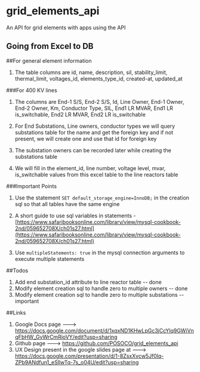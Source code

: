 # grid_elements_api
An API for grid elements with apps using the API

## Going from Excel to DB

##For general element information
1. The table columns are id, name, description, sil, stability_limit, thermal_limit, voltages_id, elements_type_id, created-at, updated_at

###For 400 KV lines

1. The columns are End-1 S/S, End-2 S/S, Id, Line Owner, End-1 Owner, End-2 Owner, Km, Conductor Type, SIL, End1 LR MVAR, End1 LR is_switchable, End2 LR MVAR, End2 LR is_switchable

2. For End Substations, Line owners, conductor types we will query substations table for the name and get the foreign key and if not present, we will create one and use that id for foreign key

3. The substation owners can be recorded later while creating the substations table

4. We will fill in the element_id, line number, voltage level, mvar, is_switchable values from this excel table to the line reactors table

###Important Points
1. Use the statement `SET default_storage_engine=InnoDB;` in the creation sql so that all tables have the same engine

2. A short guide to use sql variables in statements - [https://www.safaribooksonline.com/library/view/mysql-cookbook-2nd/059652708X/ch01s27.html](https://www.safaribooksonline.com/library/view/mysql-cookbook-2nd/059652708X/ch01s27.html)

3. Use `multipleStatements: true` in the mysql connection arguments to execute multiple statements

##Todos
1. Add end substation_id attribute to line reactor table -- done
2. Modify element creation sql to handle zero to multiple owners -- done
2. Modify element creation sql to handle zero to multiple substations -- important

##Links
1. Google Docs page ---> https://docs.google.com/document/d/1xqxND1KHwLpGc3jCcYlq9GWiVnqFbHW_GvWrCmRioVY/edit?usp=sharing
2. Github page ---> https://github.com/POSOCO/grid_elements_api 
3. UX Design present in the google slides page at ---> https://docs.google.com/presentation/d/1-8ZsxXvcw5Jf0lq-ZPb9ANdfun1_eSllwTq-7s_o04U/edit?usp=sharing
